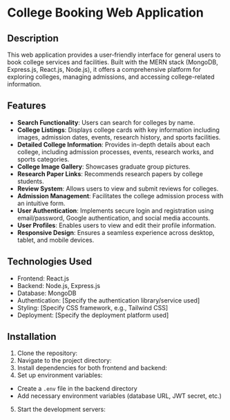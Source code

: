 # College Booking Web Application

## Description

This web application provides a user-friendly interface for general users to book college services and facilities. Built with the MERN stack (MongoDB, Express.js, React.js, Node.js), it offers a comprehensive platform for exploring colleges, managing admissions, and accessing college-related information.

## Features

- **Search Functionality**: Users can search for colleges by name.
- **College Listings**: Displays college cards with key information including images, admission dates, events, research history, and sports facilities.
- **Detailed College Information**: Provides in-depth details about each college, including admission processes, events, research works, and sports categories.
- **College Image Gallery**: Showcases graduate group pictures.
- **Research Paper Links**: Recommends research papers by college students.
- **Review System**: Allows users to view and submit reviews for colleges.
- **Admission Management**: Facilitates the college admission process with an intuitive form.
- **User Authentication**: Implements secure login and registration using email/password, Google authentication, and social media accounts.
- **User Profiles**: Enables users to view and edit their profile information.
- **Responsive Design**: Ensures a seamless experience across desktop, tablet, and mobile devices.

## Technologies Used

- Frontend: React.js
- Backend: Node.js, Express.js
- Database: MongoDB
- Authentication: [Specify the authentication library/service used]
- Styling: [Specify CSS framework, e.g., Tailwind CSS]
- Deployment: [Specify the deployment platform used]

## Installation

1. Clone the repository:
2. Navigate to the project directory:
3. Install dependencies for both frontend and backend:
4. Set up environment variables:
- Create a `.env` file in the backend directory
- Add necessary environment variables (database URL, JWT secret, etc.)

5. Start the development servers: